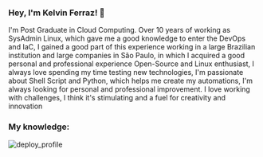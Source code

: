 ### Hey, I'm Kelvin Ferraz! 🤟

I'm Post Graduate in Cloud Computing. Over 10 years of working as SysAdmin Linux, which gave me a good knowledge to enter the DevOps and IaC, I gained a good part of this experience working in a large Brazilian institution and large companies in São Paulo, in which I acquired a good personal and professional experience
Open-Source and Linux enthusiast, I always love spending my time testing new technologies, I'm passionate about Shell Script and Python, which helps me create my automations, I'm always looking for personal and professional improvement. I love working with challenges, I think it's stimulating and a fuel for creativity and innovation

### My knowledge:

![deploy_profile](https://user-images.githubusercontent.com/12374339/101178742-1ee75180-3628-11eb-9e96-35cc0510a01e.gif)
